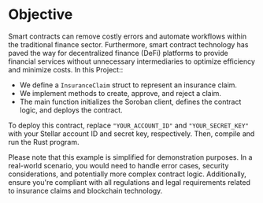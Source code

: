 # Objective
Smart contracts can remove costly errors and automate workflows within the traditional finance sector. Furthermore, smart contract technology has paved the way for decentralized finance (DeFi) platforms to provide financial services without unnecessary intermediaries to optimize efficiency and minimize costs. 
In this Project::

- We define a `InsuranceClaim` struct to represent an insurance claim.
- We implement methods to create, approve, and reject a claim.
- The main function initializes the Soroban client, defines the contract logic, and deploys the contract.

To deploy this contract, replace `"YOUR_ACCOUNT_ID"` and `"YOUR_SECRET_KEY"` with your Stellar account ID and secret key, respectively. Then, compile and run the Rust program.

Please note that this example is simplified for demonstration purposes. In a real-world scenario, you would need to handle error cases, security considerations, and potentially more complex contract logic. Additionally, ensure you're compliant with all regulations and legal requirements related to insurance claims and blockchain technology.
